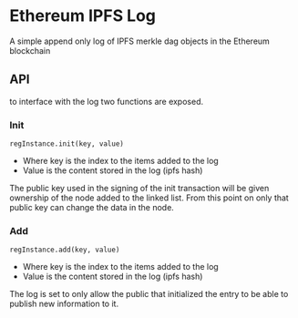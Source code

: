 # Ethereum IPFS Log

A simple append only log of IPFS merkle dag objects in the Ethereum blockchain

## API

to interface with the log two functions are exposed.

### Init

```regInstance.init(key, value)```

- Where key is the index to the items added to the log
- Value is the content stored in the log (ipfs hash)

The public key used in the signing of the init transaction will be given ownership of the node added to the linked list. From this point on only that public key can change the data in the node.

### Add

```regInstance.add(key, value)```

- Where key is the index to the items added to the log
- Value is the content stored in the log (ipfs hash)

The log is set to only allow the public that initialized the entry to be able to publish new information to it. 
